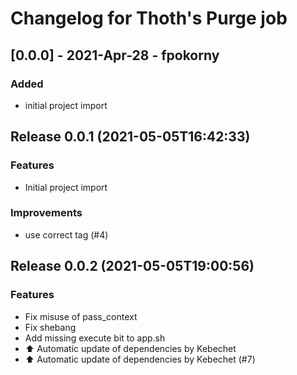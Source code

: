 # Changelog for Thoth's Purge job

## [0.0.0] - 2021-Apr-28 - fpokorny

### Added

* initial project import

## Release 0.0.1 (2021-05-05T16:42:33)
### Features
* Initial project import
### Improvements
* use correct tag (#4)

## Release 0.0.2 (2021-05-05T19:00:56)
### Features
* Fix misuse of pass_context
* Fix shebang
* Add missing execute bit to app.sh
* :arrow_up: Automatic update of dependencies by Kebechet
* :arrow_up: Automatic update of dependencies by Kebechet (#7)
